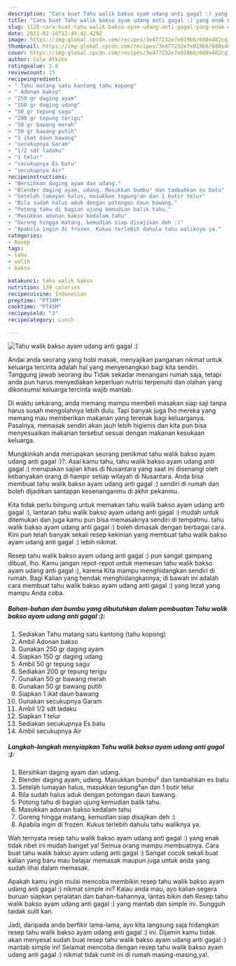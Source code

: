 ```yaml
---
description: "Cara buat Tahu walik bakso ayam udang anti gagal :) yang enak Untuk Jualan"
title: "Cara buat Tahu walik bakso ayam udang anti gagal :) yang enak Untuk Jualan"
slug: 1128-cara-buat-tahu-walik-bakso-ayam-udang-anti-gagal-yang-enak-untuk-jualan
date: 2021-02-16T12:49:42.429Z
image: https://img-global.cpcdn.com/recipes/3e477232e7e019b6/680x482cq70/tahu-walik-bakso-ayam-udang-anti-gagal-foto-resep-utama.jpg
thumbnail: https://img-global.cpcdn.com/recipes/3e477232e7e019b6/680x482cq70/tahu-walik-bakso-ayam-udang-anti-gagal-foto-resep-utama.jpg
cover: https://img-global.cpcdn.com/recipes/3e477232e7e019b6/680x482cq70/tahu-walik-bakso-ayam-udang-anti-gagal-foto-resep-utama.jpg
author: Cole Atkins
ratingvalue: 3.8
reviewcount: 15
recipeingredient:
- " Tahu matang satu kantong tahu kopong"
- " Adonan bakso"
- "250 gr daging ayam"
- "150 gr daging udang"
- "50 gr tepung sagu"
- "200 gr tepung terigu"
- "50 gr bawang merah"
- "50 gr bawang putih"
- "1 ikat daun bawang"
- "secukupnya Garam"
- "1/2 sdt ladaku"
- "1 telur"
- "secukupnya Es batu"
- "secukupnya Air"
recipeinstructions:
- "Bersihkan daging ayam dan udang."
- "Blender daging ayam, udang. Masukkan bumbu² dan tambahkan es batu"
- "Setelah lumayan halus, masukkan tepung²an dan 1 butir telur"
- "Bila sudah halus aduk dengan potongan daun bawang."
- "Potong tahu di bagian ujung kemudian balik tahu."
- "Masukkan adonan bakso kedalam tahu"
- "Goreng hingga matang, kemudian siap disajikan deh :)"
- "Apabila ingin di frozen. Kukus terlebih dahulu tahu waliknya ya."
categories:
- Resep
tags:
- tahu
- walik
- bakso

katakunci: tahu walik bakso 
nutrition: 139 calories
recipecuisine: Indonesian
preptime: "PT34M"
cooktime: "PT45M"
recipeyield: "3"
recipecategory: Lunch

---
```



![Tahu walik bakso ayam udang anti gagal :)](https://img-global.cpcdn.com/recipes/3e477232e7e019b6/680x482cq70/tahu-walik-bakso-ayam-udang-anti-gagal-foto-resep-utama.jpg)

Andai anda seorang yang hobi masak, menyajikan panganan nikmat untuk keluarga tercinta adalah hal yang menyenangkan bagi kita sendiri. Tanggung jawab seorang ibu Tidak sekadar menangani rumah saja, tetapi anda pun harus menyediakan keperluan nutrisi terpenuhi dan olahan yang dikonsumsi keluarga tercinta wajib mantab.

Di waktu  sekarang, anda memang mampu membeli masakan siap saji tanpa harus susah mengolahnya lebih dulu. Tapi banyak juga lho mereka yang memang mau memberikan makanan yang terenak bagi keluarganya. Pasalnya, memasak sendiri akan jauh lebih higienis dan kita pun bisa menyesuaikan makanan tersebut sesuai dengan makanan kesukaan keluarga. 



Mungkinkah anda merupakan seorang penikmat tahu walik bakso ayam udang anti gagal :)?. Asal kamu tahu, tahu walik bakso ayam udang anti gagal :) merupakan sajian khas di Nusantara yang saat ini disenangi oleh kebanyakan orang di hampir setiap wilayah di Nusantara. Anda bisa membuat tahu walik bakso ayam udang anti gagal :) sendiri di rumah dan boleh dijadikan santapan kesenanganmu di akhir pekanmu.

Kita tidak perlu bingung untuk memakan tahu walik bakso ayam udang anti gagal :), lantaran tahu walik bakso ayam udang anti gagal :) mudah untuk ditemukan dan juga kamu pun bisa memasaknya sendiri di tempatmu. tahu walik bakso ayam udang anti gagal :) boleh dimasak dengan berbagai cara. Kini pun telah banyak sekali resep kekinian yang membuat tahu walik bakso ayam udang anti gagal :) lebih nikmat.

Resep tahu walik bakso ayam udang anti gagal :) pun sangat gampang dibuat, lho. Kamu jangan repot-repot untuk memesan tahu walik bakso ayam udang anti gagal :), karena Kita mampu menghidangkan sendiri di rumah. Bagi Kalian yang hendak menghidangkannya, di bawah ini adalah cara membuat tahu walik bakso ayam udang anti gagal :) yang lezat yang mampu Anda coba.

<!--inarticleads1-->

##### Bahan-bahan dan bumbu yang dibutuhkan dalam pembuatan Tahu walik bakso ayam udang anti gagal :):

1. Sediakan  Tahu matang satu kantong (tahu kopong)
1. Ambil  Adonan bakso
1. Gunakan 250 gr daging ayam
1. Siapkan 150 gr daging udang
1. Ambil 50 gr tepung sagu
1. Sediakan 200 gr tepung terigu
1. Gunakan 50 gr bawang merah
1. Gunakan 50 gr bawang putih
1. Siapkan 1 ikat daun bawang
1. Gunakan secukupnya Garam
1. Ambil 1/2 sdt ladaku
1. Siapkan 1 telur
1. Sediakan secukupnya Es batu
1. Ambil secukupnya Air




<!--inarticleads2-->

##### Langkah-langkah menyiapkan Tahu walik bakso ayam udang anti gagal :):

1. Bersihkan daging ayam dan udang.
1. Blender daging ayam, udang. Masukkan bumbu² dan tambahkan es batu
1. Setelah lumayan halus, masukkan tepung²an dan 1 butir telur
1. Bila sudah halus aduk dengan potongan daun bawang.
1. Potong tahu di bagian ujung kemudian balik tahu.
1. Masukkan adonan bakso kedalam tahu
1. Goreng hingga matang, kemudian siap disajikan deh :)
1. Apabila ingin di frozen. Kukus terlebih dahulu tahu waliknya ya.




Wah ternyata resep tahu walik bakso ayam udang anti gagal :) yang enak tidak ribet ini mudah banget ya! Semua orang mampu membuatnya. Cara buat tahu walik bakso ayam udang anti gagal :) Sangat cocok sekali buat kalian yang baru mau belajar memasak maupun juga untuk anda yang sudah lihai dalam memasak.

Apakah kamu ingin mulai mencoba membikin resep tahu walik bakso ayam udang anti gagal :) nikmat simple ini? Kalau anda mau, ayo kalian segera buruan siapkan peralatan dan bahan-bahannya, lantas bikin deh Resep tahu walik bakso ayam udang anti gagal :) yang mantab dan simple ini. Sungguh taidak sulit kan. 

Jadi, daripada anda berfikir lama-lama, ayo kita langsung saja hidangkan resep tahu walik bakso ayam udang anti gagal :) ini. Dijamin kamu tiidak akan menyesal sudah buat resep tahu walik bakso ayam udang anti gagal :) mantab simple ini! Selamat mencoba dengan resep tahu walik bakso ayam udang anti gagal :) nikmat tidak rumit ini di rumah masing-masing,ya!.

